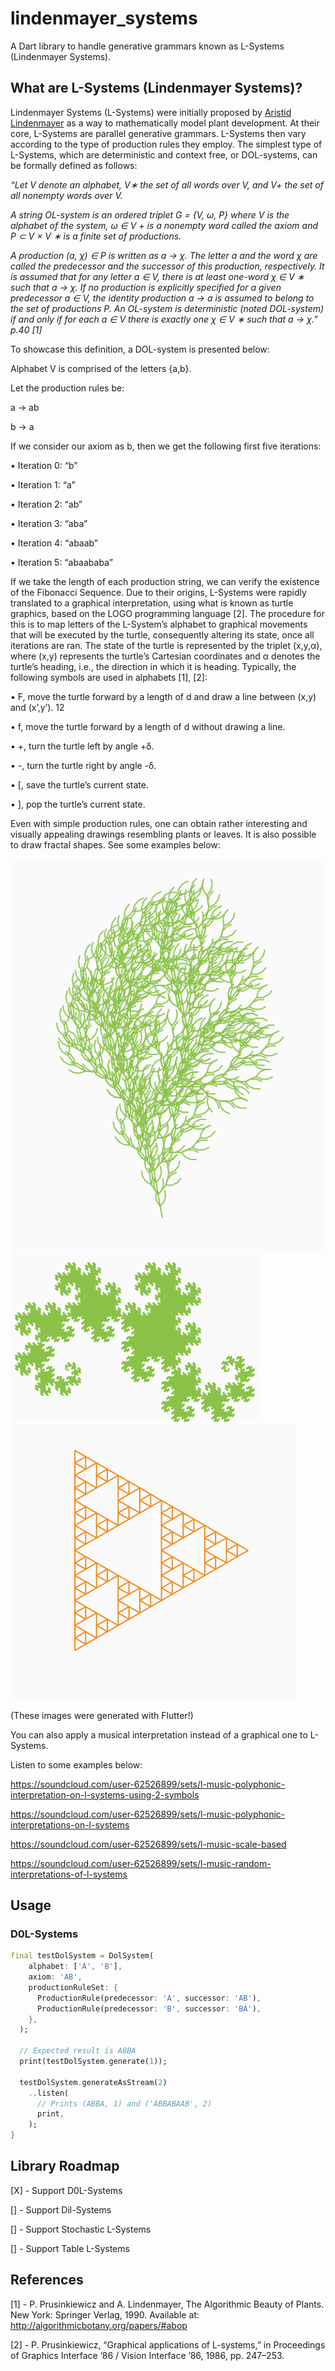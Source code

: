 # lindenmayer_systems

A Dart library to handle generative grammars known as L-Systems (Lindenmayer Systems).

## What are L-Systems (Lindenmayer Systems)?

Lindenmayer Systems (L-Systems) were initially proposed by [Aristid Lindenmayer](https://en.wikipedia.org/wiki/Aristid_Lindenmayer) as a way to
mathematically model plant development. At their core, L-Systems are parallel generative
grammars. L-Systems then vary according to the type of production rules they employ. The
simplest type of L-Systems, which are deterministic and context free, or DOL-systems, can be
formally defined as follows:

*“Let V denote an alphabet, V∗ the set of all words over V, and V+ the set of all nonempty
words over V.* 

*A string OL-system is an ordered triplet G = {V, ω, P} where V is the alphabet of the system, ω ∈ V + is a nonempty word called the axiom and P ⊂ V × V ∗ is a finite set of
productions.* 

*A production (a, χ) ∈ P is written as a → χ. The letter a and the word χ are called the predecessor and the successor of this production, respectively. It is assumed that for any letter a ∈ V, there is at least one-word χ ∈ V ∗ such that a → χ. If no production is explicitly specified for a given predecessor a ∈ V, the identity production a → a is assumed to belong to the set of productions P. An OL-system is deterministic (noted DOL-system) if and only if for each a ∈ V there is exactly one χ ∈ V ∗ such that a → χ.” p.40 [1]*


To showcase this definition, a DOL-system is presented below:

Alphabet V is comprised of the letters {a,b}.

Let the production rules be:

a → ab

b → a


If we consider our axiom as b, then we get the following first five iterations:

• Iteration 0: “b”

• Iteration 1: “a”

• Iteration 2: “ab”

• Iteration 3: “aba”

• Iteration 4: “abaab”

• Iteration 5: “abaababa”

If we take the length of each production string, we can verify the existence of the Fibonacci Sequence. Due to their origins, L-Systems were rapidly translated to a graphical interpretation, using what is known as turtle graphics, based on the LOGO programming language [2]. The procedure for this is to map letters of the L-System’s alphabet to graphical movements that will be executed by the turtle, consequently altering its state, once all iterations are ran. The state of the turtle is represented by the triplet (x,y,α), where (x,y) represents the turtle’s Cartesian coordinates and α denotes the turtle’s heading, i.e., the direction in which it is heading. Typically, the following symbols are used in alphabets [1], [2]:

• F, move the turtle forward by a length of d and draw a line between (x,y) and (x’,y’).
12

• f, move the turtle forward by a length of d without drawing a line.

• +, turn the turtle left by angle +δ.

• -, turn the turtle right by angle -δ.

• [, save the turtle’s current state.

• ], pop the turtle’s current state.

Even with simple production rules, one can obtain rather interesting and visually appealing drawings resembling plants or leaves. It is also possible to draw fractal shapes. See some examples below:

![Bush](https://raw.githubusercontent.com/gildurao/lindenmayer-systems/main/readme_assets/bush.png)
![DragonCurveFractal](https://raw.githubusercontent.com/gildurao/lindenmayer-systems/main/readme_assets/dragon_curve.png)
![SierpinskiTriangle](https://raw.githubusercontent.com/gildurao/lindenmayer-systems/main/readme_assets/sierpinski_triangle.png)

(These images were generated with Flutter!)

You can also apply a musical interpretation instead of a graphical one to L-Systems.

Listen to some examples below:

https://soundcloud.com/user-62526899/sets/l-music-polyphonic-interpretation-on-l-systems-using-2-symbols

https://soundcloud.com/user-62526899/sets/l-music-polyphonic-interpretations-on-l-systems

https://soundcloud.com/user-62526899/sets/l-music-scale-based

https://soundcloud.com/user-62526899/sets/l-music-random-interpretations-of-l-systems

## Usage

### D0L-Systems

```dart
final testDolSystem = DolSystem(
    alphabet: ['A', 'B'],
    axiom: 'AB',
    productionRuleSet: {
      ProductionRule(predecessor: 'A', successor: 'AB'),
      ProductionRule(predecessor: 'B', successor: 'BA'),
    },
  );

  // Expected result is ABBA
  print(testDolSystem.generate(1));

  testDolSystem.generateAsStream(2)
    ..listen(
      // Prints (ABBA, 1) and ('ABBABAAB', 2)
      print,
    );
}
```

## Library Roadmap

[X] - Support D0L-Systems

[] - Support Dil-Systems

[] - Support Stochastic L-Systems

[] - Support Table L-Systems

## References

[1] - P. Prusinkiewicz and A. Lindenmayer, The Algorithmic Beauty of Plants. New York:
Springer Verlag, 1990. Available at: http://algorithmicbotany.org/papers/#abop

[2] - P. Prusinkiewicz, “Graphical applications of L-systems,” in Proceedings of Graphics
Interface ’86 / Vision Interface ’86, 1986, pp. 247–253.